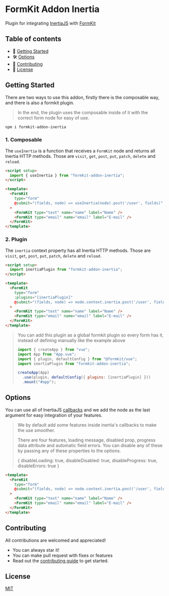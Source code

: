 # FormKit Addon Inertia

Plugin for integrating <a href="https://inertiajs.com/">InertiaJS</a> with <a href="https://github.com/formkit/formkit">FormKit</a>

## Table of contents

- 🚀 [Getting Started](#getting-started)
- 🛠 [Options](#options)
- 👏 [Contributing](#contributing)
- 📝 [License](#license)

## Getting Started

There are two ways to use this addon, firstly there is the composable way, and there is also a formkit plugin.

> In the end, the plugin uses the composable inside of it with the correct form node for easy of use.

```bash
npm i formkit-addon-inertia
```

### 1. Composable

The `useInertia` is a function that receives a `FormKit` node and returns all Inertia HTTP methods.
Those are `visit`, `get`, `post`, `put`, `patch`, `delete` and `reload`.

```html
<script setup>
  import { useInertia } from "formkit-addon-inertia";
</script>

<template>
  <FormKit
    type="form"
    @submit="(fields, node) => useInertia(node).post('/user', fields)"
  >
    <FormKit type="text" name="name" label="Name" />
    <FormKit type="email" name="email" label="E-mail" />
  </FormKit>
</template>
```

### 2. Plugin

The `inertia` context property has all Inertia HTTP methods.
Those are `visit`, `get`, `post`, `put`, `patch`, `delete` and `reload`.

```html
<script setup>
  import inertiaPlugin from "formkit-addon-inertia";
</script>

<template>
  <FormKit
    type="form"
    :plugins="[inertiaPlugin]"
    @submit="(fields, node) => node.context.inertia.post('/user', fields)"
  >
    <FormKit type="text" name="name" label="Name" />
    <FormKit type="email" name="email" label="E-mail" />
  </FormKit>
</template>
```

> You can add this plugin as a global formkit plugin so every form has it, instead of defining manually like the example above
>
> ```js
> import { createApp } from "vue";
> import App from "App.vue";
> import { plugin, defaultConfig } from "@formkit/vue";
> import inertiaPlugin from "formkit-addon-inertia";
>
> createApp(App)
>   .use(plugin, defaultConfig({ plugins: [inertiaPlugin] }))
>   .mount("#app");
> ```

## Options

You can use all of InertiaJS [callbacks](https://inertiajs.com/manual-visits#event-callbacks) and we add the node as the last argument for easy integration of your features.

> We by default add some features inside inertia's callbacks to make the use smoother.
>
> There are four features, loading message, disabled prop, progress data attribute and automatic field errors.
> You can disable any of these by passing any of these properties to the options.
>
> { disableLoading: true, disableDisabled: true, disableProgress: true, disableErrors: true }

```html
<template>
  <FormKit
    type="form"
    @submit="(fields, node) => node.context.inertia.post('/user', fields, { onSuccess: (page, node) => /* do your stuff here */, disableProgress: true })"
  >
    <FormKit type="text" name="name" label="Name" />
    <FormKit type="email" name="email" label="E-mail" />
  </FormKit>
</template>
```

## Contributing

All contributions are welcomed and appreciated!

- You can always star it!
- You can make pull request with fixes or features
- Read out the [contributing guide](https://github.com/GustavoFenilli/formkit-addon-inertia/blob/main/CONTRIBUTING.md) to get started.

## License

[MIT](https://github.com/GustavoFenilli/formkit-addon-inertia/blob/main/LICENSE)
